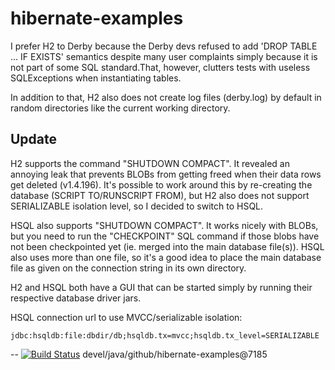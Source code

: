 # hibernate-examples

I prefer H2 to Derby because the Derby devs refused to add 'DROP TABLE ... IF EXISTS' semantics despite many user complaints simply because it is not part of some SQL standard.That, however, clutters tests with useless SQLExceptions when instantiating tables.

In addition to that, H2 also does not create log files (derby.log) by default in random directories like the current working directory.

## Update

H2 supports the command "SHUTDOWN COMPACT". It revealed an annoying leak that prevents BLOBs from getting freed when their data rows get deleted (v1.4.196). It's possible to work around this by re-creating the database (SCRIPT TO/RUNSCRIPT FROM), but H2 also does not support SERIALIZABLE isolation level, so I decided to switch to HSQL.

HSQL also supports "SHUTDOWN COMPACT". It works nicely with BLOBs, but you need to run the "CHECKPOINT" SQL command if those blobs have not been checkpointed yet (ie. merged into the main database file(s)). HSQL also uses more than one file, so it's a good idea to place the main database file as given on the connection string in its own directory.

H2 and HSQL both have a GUI that can be started simply by running their respective database driver jars.

HSQL connection url to use MVCC/serializable isolation:

    jdbc:hsqldb:file:dbdir/db;hsqldb.tx=mvcc;hsqldb.tx_level=SERIALIZABLE


--
[![Build Status](https://travis-ci.org/jjYBdx4IL/hibernate-examples.png?branch=master)](https://travis-ci.org/jjYBdx4IL/hibernate-examples)
devel/java/github/hibernate-examples@7185
